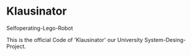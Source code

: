 # Klausinator
Selfoperating-Lego-Robot

This is the official Code of 'Klausinator' our University System-Desing-Project.
